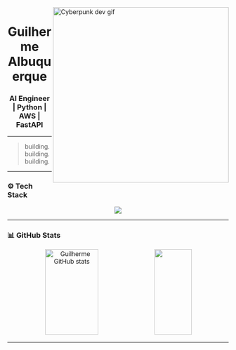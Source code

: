 <img align="right" alt="Cyberpunk dev gif" width="400" src="https://i.pinimg.com/originals/18/ee/0d/18ee0d711fc1b266e65f6a389966d65c.gif" />

<h1 align="center">Guilherme Albuquerque</h1>
<h3 align="center">AI Engineer | Python | AWS | FastAPI </h3>

---

> building. building. building.

---

### ⚙️ Tech Stack

<p align="center">
  <img src="https://skillicons.dev/icons?i=python,fastapi,django,flask,vue,ts,aws,postgresql,redis,docker,linux,terraform&perline=6" />
</p>

---

### 📊 GitHub Stats

<div align="center">  
  <img width="49%" height="195px" src="https://github-readme-stats.vercel.app/api?username=Guilherme-Henrique-Leite&show_icons=true&count_private=true&hide_border=true&title_color=00ff99&icon_color=00ff99&text_color=c9d1d9&bg_color=0d1117" alt="Guilherme GitHub stats" /> 
  <img width="41%" height="195px" src="https://github-readme-stats.vercel.app/api/top-langs/?username=Guilherme-Henrique-Leite&layout=compact&hide_border=true&title_color=00ff99&text_color=00ff99&bg_color=0d1117" />
</div>

---
